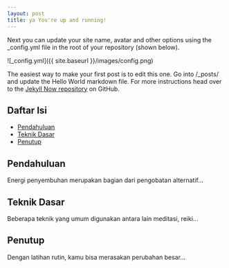 ```yaml
---
layout: post
title: ya You're up and running!
---
```


Next you can update your site name, avatar and other options using the _config.yml file in the root of your repository (shown below).

![_config.yml]({{ site.baseurl }}/images/config.png)

The easiest way to make your first post is to edit this one. Go into /_posts/ and update the Hello World markdown file. For more instructions head over to the [Jekyll Now repository](https://github.com/barryclark/jekyll-now) on GitHub.
## Daftar Isi
- [Pendahuluan](#pendahuluan)
- [Teknik Dasar](#teknik-dasar)
- [Penutup](#penutup)

## Pendahuluan
Energi penyembuhan merupakan bagian dari pengobatan alternatif...

## Teknik Dasar
Beberapa teknik yang umum digunakan antara lain meditasi, reiki...

## Penutup
Dengan latihan rutin, kamu bisa merasakan perubahan besar...
